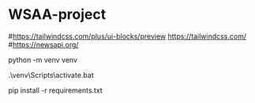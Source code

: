 # WSAA-project

#https://tailwindcss.com/plus/ui-blocks/preview
https://tailwindcss.com/
#https://newsapi.org/

python -m venv venv

.\venv\Scripts\activate.bat

pip install -r requirements.txt

